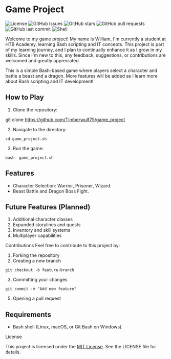 # Game Project
![License](https://img.shields.io/github/license/Timberwulf75/game_project?style=flat-square)
![GitHub issues](https://img.shields.io/github/issues/Timberwulf75/game_project?style=flat-square)
![GitHub stars](https://img.shields.io/github/stars/Timberwulf75/game_project?style=flat-square)
![GitHub pull requests](https://img.shields.io/github/issues-pr/Timberwulf75/game_project?style=flat-square)
![GitHub last commit](https://img.shields.io/github/last-commit/Timberwulf75/game_project?style=flat-square)
![Shell](https://img.shields.io/badge/shell-bash-lightgrey?style=flat-square)

Welcome to my game project! My name is William, I'm currently a student at HTB Academy, learning Bash scripting
and IT concepts. This project is part of my learning journey, and I plan to continually enhance it as I 
grow in my skills. Since I'm new to this, any feedback, suggestions, or contributions are welcomed 
and greatly appreciated.

This is a simple Bash-based game where players select a character and battle a beast and a dragon.
More features will be added as I learn more about Bash scripting and IT development!

## How to Play
1. Clone the repository:

  git clone https://github.com/Timberwulf75/game_project

2. Navigate to the directory:

  `cd game_project.sh`

3. Run the game:

  `bash  game_project.sh`

## Features
- Character Selection: Warrior, Prisoner, Wizard.
- Beast Battle and Dragon Boss Fight.

## Future Features (Planned)
1. Additional character classes
2. Expanded storylines and quests
3. Inventory and skill systems
4. Multiplayer capabilities

Contributions
Feel free to contribute to this project by:

1. Forking the repository
2. Creating a new branch
 
 `git checkout -b feature-branch`

3. Committing your changes
 
 `git commit -m "Add new feature"`

5. Opening a pull request

## Requirements
- Bash shell (Linux, macOS, or Git Bash on Windows).

License

This project is licensed under the [MIT License](https://github.com/Timberwulf75/game_project/blob/main/LICENSE). See the LICENSE file for details.
